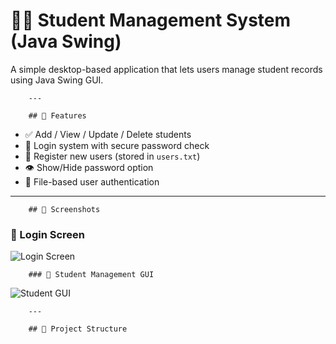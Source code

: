# 🧑‍🎓 Student Management System (Java Swing)

A simple desktop-based application that lets users manage student records using Java Swing GUI.

        ---

        ## 🚀 Features

- ✅ Add / View / Update / Delete students
- 🔐 Login system with secure password check
- 📝 Register new users (stored in `users.txt`)
- 👁️ Show/Hide password option
- 📁 File-based user authentication

---

        ## 📸 Screenshots

### 🔐 Login Screen
![Login Screen](images/login.png)

        ### 📝 Student Management GUI
![Student GUI](images/main_gui.png)

        ---

        ## 📁 Project Structure

